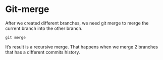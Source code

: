 # Git-merge

After we created different branches, we need git merge to merge the current branch into the other branch.

	git merge


It’s result is a recursive merge. That happens when we merge 2 branches that has a different commits history.

